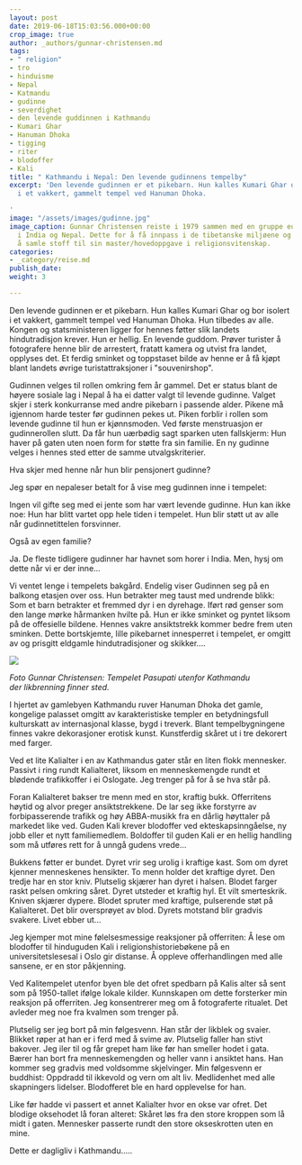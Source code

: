 ```yaml
---
layout: post
date: 2019-06-18T15:03:56.000+00:00
crop_image: true
author: _authors/gunnar-christensen.md
tags:
- " religion"
- tro
- hinduisme
- Nepal
- Katmandu
- gudinne
- severdighet
- den levende guddinnen i Kathmandu
- Kumari Ghar
- Hanuman Dhoka
- tigging
- riter
- blodoffer
- Kali
title: " Kathmandu i Nepal: Den levende gudinnens tempelby"
excerpt: 'Den levende gudinnen er et pikebarn. Hun kalles Kumari Ghar og bor isolert
  i et vakkert, gammelt tempel ved Hanuman Dhoka.

'
image: "/assets/images/gudinne.jpg"
image_caption: Gunnar Christensen reiste i 1979 sammen med en gruppe europeiske pilegrimer
  i India og Nepal. Dette for å få innpass i de tibetanske miljøene og klostrene for
  å samle stoff til sin master/hovedoppgave i religionsvitenskap.
categories:
- _category/reise.md
publish_date: 
weight: 3

---
```

Den levende gudinnen er et pikebarn. Hun kalles Kumari Ghar og bor isolert i et vakkert, gammelt tempel ved Hanuman Dhoka. Hun tilbedes av alle. Kongen og statsministeren ligger for hennes føtter slik landets hindutradisjon krever. Hun er hellig. En levende guddom. Prøver turister å fotografere henne blir de arrestert, fratatt kamera og utvist fra landet, opplyses det. Et ferdig sminket og toppstaset bilde av henne er å få kjøpt blant landets øvrige turistattraksjoner i "souvenirshop".

Gudinnen velges til rollen omkring fem år gammel. Det er status blant de høyere sosiale lag i Nepal å ha ei datter valgt til levende gudinne. Valget skjer i sterk konkurranse med andre pikebarn i passende alder. Pikene må igjennom harde tester før gudinnen pekes ut. Piken forblir i rollen som levende gudinne til hun er kjønnsmoden. Ved første menstruasjon er gudinnerollen slutt. Da får hun uærbødig sagt sparken uten fallskjerm: Hun haver på gaten uten noen form for støtte fra sin familie. En ny gudinne velges i hennes sted etter de samme utvalgskriterier.

Hva skjer med henne når hun blir pensjonert gudinne?

Jeg spør en nepaleser betalt for å vise meg gudinnen inne i tempelet:

Ingen vil gifte seg med ei jente som har vært levende gudinne. Hun kan ikke noe: Hun har blitt vartet opp hele tiden i tempelet. Hun blir støtt ut av alle når gudinnetittelen forsvinner.

Også av egen familie?

Ja. De fleste tidligere gudinner har havnet som horer i India. Men, hysj om dette når vi er der inne...

Vi ventet lenge i tempelets bakgård. Endelig viser Gudinnen seg på en balkong etasjen over oss. Hun betrakter meg taust med undrende blikk: Som et barn betrakter et fremmed dyr i en dyrehage. Iført rød genser som den lange mørke hårmanken hvilte på. Hun er ikke sminket og pyntet liksom på de offesielle bildene. Hennes vakre ansiktstrekk kommer bedre frem uten sminken. Dette bortskjemte, lille pikebarnet innesperret i tempelet, er omgitt av og prisgitt eldgamle hindutradisjoner og skikker....

![](http://www.helping.no/tempel.jpg)

_Foto Gunnar Christensen: Tempelet Pasupati utenfor Kathmandu  
der likbrenning finner sted._

I hjertet av gamlebyen Kathmandu ruver Hanuman Dhoka det gamle, kongelige palasset omgitt av karakteristiske templer en betydningsfull kulturskatt av internasjonal klasse, bygd i treverk. Blant tempelbygningene finnes vakre dekorasjoner erotisk kunst. Kunstferdig skåret ut i tre dekorert med farger.

Ved et lite Kalialter i en av Kathmandus gater står en liten flokk mennesker. Passivt i ring rundt Kalialteret, liksom en menneskemengde rundt et blødende trafikkoffer i ei Oslogate. Jeg trenger på for å se hva står på.

Foran Kalialteret bakser tre menn med en stor, kraftig bukk. Offerritens høytid og alvor preger ansiktstrekkene. De lar seg ikke forstyrre av forbipasserende trafikk og høy ABBA-musikk fra en dårlig høyttaler på markedet like ved. Guden Kali krever blodoffer ved ekteskapsinngåelse, ny jobb eller et nytt familiemedlem. Boldoffer til guden Kali er en hellig handling som må utføres rett for å unngå gudens vrede...

Bukkens føtter er bundet. Dyret vrir seg urolig i kraftige kast. Som om dyret kjenner menneskenes hensikter. To menn holder det kraftige dyret. Den tredje har en stor kniv. Plutselig skjærer han dyret i halsen. Blodet farger raskt pelsen omkring såret. Dyret utsteder et kraftig hyl. Et vilt smerteskrik. Kniven skjærer dypere. Blodet spruter med kraftige, pulserende støt på Kalialteret. Det blir oversprøyet av blod. Dyrets motstand blir gradvis svakere. Livet ebber ut...

Jeg kjemper mot mine følelsesmessige reaksjoner på offerriten: Å lese om blodoffer til hinduguden Kali i religionshistoriebøkene på en universitetslesesal i Oslo gir distanse. Å oppleve offerhandlingen med alle sansene, er en stor påkjenning.

Ved Kalitempelet utenfor byen ble det ofret spedbarn på Kalis alter så sent som på 1950-tallet ifølge lokale kilder. Kunnskapen om dette forsterker min reaksjon på offerriten. Jeg konsentrerer meg om å fotograferte ritualet. Det avleder meg noe fra kvalmen som trenger på.

Plutselig ser jeg bort på min følgesvenn. Han står der likblek og svaier. Blikket røper at han er i ferd med å svime av. Plutselig faller han stivt bakover. Jeg iler til og får grepet ham like før han smeller hodet i gata. Bærer han bort fra menneskemengden og heller vann i ansiktet hans. Han kommer seg gradvis med voldsomme skjelvinger. Min følgesvenn er buddhist: Oppdradd til ikkevold og vern om alt liv. Medlidenhet med alle skapningers lidelser. Blodofferet ble en hard opplevelse for han.

Like før hadde vi passert et annet Kalialter hvor en okse var ofret. Det blodige oksehodet lå foran alteret: Skåret løs fra den store kroppen som lå midt i gaten. Mennesker passerte rundt den store okseskrotten uten en mine.

Dette er dagligliv i Kathmandu.....